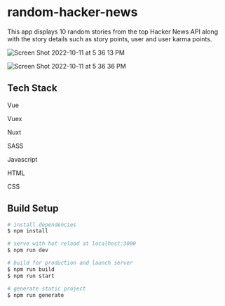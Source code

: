 # random-hacker-news

This app displays 10 random stories from the top Hacker News API along with the story details such as story points, user and user karma points.

![Screen Shot 2022-10-11 at 5 36 13 PM](https://user-images.githubusercontent.com/52538845/195085102-3dde8278-2af8-42f8-8631-d60305fd8243.png)

![Screen Shot 2022-10-11 at 5 36 36 PM](https://user-images.githubusercontent.com/52538845/195085189-0b1901cf-2b79-4db8-ad9b-d375580c9926.png)


## Tech Stack

Vue 

Vuex

Nuxt

SASS

Javascript

HTML

CSS



## Build Setup

```bash
# install dependencies
$ npm install

# serve with hot reload at localhost:3000
$ npm run dev

# build for production and launch server
$ npm run build
$ npm run start

# generate static project
$ npm run generate
```



